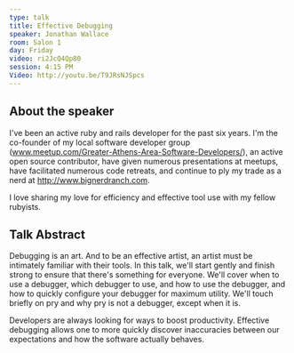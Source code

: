 ```yaml
---
type: talk
title: Effective Debugging
speaker: Jonathan Wallace
room: Salon 1
day: Friday
video: ri2JcQ4Qp80
session: 4:15 PM
Video: http://youtu.be/T9JRsNJSpcs
---
```


## About the speaker

I've been an active ruby and rails developer for the past six years. I'm the co-founder of my local software developer group (www.meetup.com/Greater-Athens-Area-Software-Developers/), an active open source contributor, have given numerous presentations at meetups, have facilitated numerous code retreats, and continue to ply my trade as a nerd at http://www.bignerdranch.com.

I love sharing my love for efficiency and effective tool use with my fellow rubyists.

## Talk Abstract

Debugging is an art. And to be an effective artist, an artist must be intimately familiar with their tools. In this talk, we'll start gently and finish strong to ensure that there's something for everyone. We'll cover when to use a debugger, which debugger to use, and how to use the debugger, and how to quickly configure your debugger for maximum utility. We'll touch briefly on pry and why pry is not a debugger, except when it is.

Developers are always looking for ways to boost productivity. Effective debugging allows one to more quickly discover inaccuracies between our expectations and how the software actually behaves.
